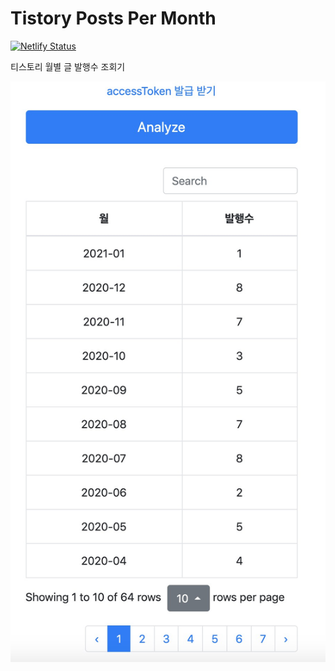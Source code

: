 # Tistory Posts Per Month

[![Netlify Status](https://api.netlify.com/api/v1/badges/8463e051-d15b-4423-b2eb-bebe64d1743f/deploy-status)](https://app.netlify.com/sites/tistory-ppm/deploys)

티스토리 월별 글 발행수 조회기

![result](./images/result.jpg)